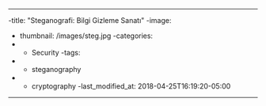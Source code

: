----
-title: "Steganografi: Bilgi Gizleme Sanatı"
-image: 
-  thumbnail: /images/steg.jpg
-categories:
-  - Security
-tags:
-  - steganography
-  - cryptography
-last_modified_at: 2018-04-25T16:19:20-05:00
----
